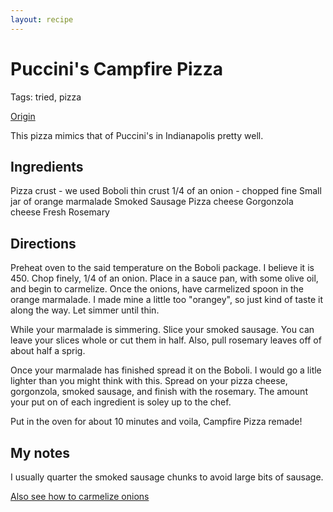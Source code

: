 ```yaml
---
layout: recipe
---
```

# Puccini's Campfire Pizza

Tags: tried, pizza

[Origin](http://filliesandjuleps.blogspot.com/2011/03/campfire-remix.html)

This pizza mimics that of Puccini's in Indianapolis pretty well.

## Ingredients

Pizza crust - we used Boboli thin crust
1/4 of an onion - chopped fine
Small jar of orange marmalade
Smoked Sausage
Pizza cheese
Gorgonzola cheese
Fresh Rosemary

## Directions

Preheat oven to the said temperature on the Boboli package. I believe it is
450. Chop finely, 1/4 of an onion. Place in a sauce pan, with some olive oil,
and begin to carmelize. Once the onions, have carmelized spoon in the orange
marmalade. I made mine a little too "orangey", so just kind of taste it along
the way. Let simmer until thin.

While your marmalade is simmering. Slice your smoked sausage. You can leave
your slices whole or cut them in half. Also, pull rosemary leaves off of about
half a sprig.

Once your marmalade has finished spread it on the Boboli. I would go a litle
lighter than you might think with this. Spread on your pizza cheese,
gorgonzola, smoked sausage, and finish with the rosemary. The amount your put
on of each ingredient is soley up to the chef.

Put in the oven for about 10 minutes and voila, Campfire Pizza remade!

## My notes

I usually quarter the smoked sausage chunks to avoid large bits of sausage.

[Also see how to carmelize onions](http://www.simplyrecipes.com/recipes/how_to_caramelize_onions/)
